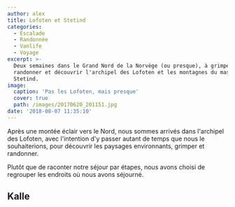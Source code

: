 ```yaml
---
author: alex
title: Lofoten et Stetind
categories:
  - Escalade
  - Randonnée
  - Vanlife
  - Voyage
excerpt: >-
  Deux semaines dans le Grand Nord de la Norvège (ou presque), à grimper,
  randonner et découvrir l'archipel des Lofoten et les montagnes du massif de
  Stetind.
image:
  caption: 'Pas les Lofoten, mais presque'
  cover: true
  path: /images/20170620_201151.jpg
date: '2018-08-07 11:35:10'
---
```

Après une montée éclair vers le Nord, nous sommes arrivés dans l'archipel des Lofoten, avec l'intention d'y passer autant de temps que nous le souhaiterions, pour découvrir les paysages environnants, grimper et randonner. 

Plutôt que de raconter notre séjour par étapes, nous avons choisi de regrouper les endroits où nous avons séjourné.

## Kalle
